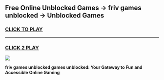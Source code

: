 
## Free Online Unblocked Games → friv games unblocked → Unblocked Games
<h3>
<a href="https://premium.freeplayer.one?title=friv_games_unblocked&ref=21F">CLICK TO PLAY</a></h3>
<hr>

<h3>
<a href="https://premium.freeplayer.one?title=friv_games_unblocked&ref=21F">CLICK 2 PLAY</a>
  
</h3>

<a href="https://premium.freeplayer.one?title=friv_games_unblocked&ref=21F/"><img src="https://clearcache.store/games.png"></a>


**friv games unblocked games unblocked: Your Gateway to Fun and Accessible Online Gaming**
